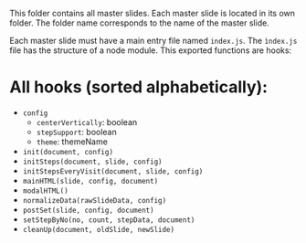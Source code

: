 This folder contains all master slides. Each master slide is located
in its own folder. The folder name corresponds to the name of the master
slide.

Each master slide must have a main entry file named `index.js`.
The `ìndex.js` file has the structure of a node module.
This exported functions are hooks:

# All hooks (sorted alphabetically):

* `config`
  * `centerVertically`: boolean
  * `stepSupport`: boolean
  * `theme`: themeName
* `init(document, config)`
* `initSteps(document, slide, config)`
* `initStepsEveryVisit(document, slide, config)`
* `mainHTML(slide, config, document)`
* `modalHTML()`
* `normalizeData(rawSlideData, config)`
* `postSet(slide, config, document)`
* `setStepByNo(no, count, stepData, document)`
* `cleanUp(document, oldSlide, newSlide)`
